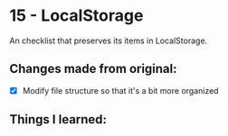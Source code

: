 # 15 - LocalStorage
An checklist that preserves its items in LocalStorage.

## Changes made from original:
- [x] Modify file structure so that it's a bit more organized

## Things I learned:
